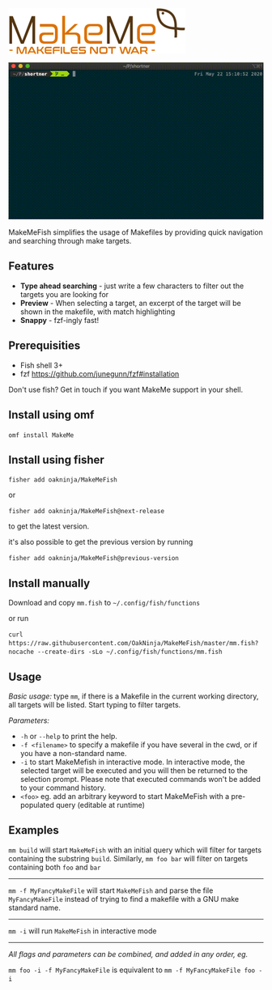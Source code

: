 <img src="https://github.com/OakNinja/MakeMeFish/raw/master/docs/logo.png" width="350" title="MakeMeFish Logo">

[![Demo](https://github.com/OakNinja/MakeMeFish/raw/master/docs/mm.gif)](https://github.com/OakNinja/MakeMeFish/raw/master/docs/mm.gif)

MakeMeFish simplifies the usage of Makefiles by providing quick navigation and searching through make targets.

## Features

- **Type ahead searching** - just write a few characters to filter out the targets you are looking for
- **Preview** - When selecting a target, an excerpt of the target will be shown in the makefile, with match highlighting
- **Snappy** - fzf-ingly fast!

## Prerequisities

- Fish shell 3+
- fzf https://github.com/junegunn/fzf#installation

Don't use fish? Get in touch if you want MakeMe support in your shell.

## Install using omf

`omf install MakeMe`

## Install using fisher

`fisher add oakninja/MakeMeFish`

or

`fisher add oakninja/MakeMeFish@next-release`

to get the latest version.

it's also possible to get the previous version by running

`fisher add oakninja/MakeMeFish@previous-version`

## Install manually

Download and copy `mm.fish` to `~/.config/fish/functions`

or run

`curl https://raw.githubusercontent.com/OakNinja/MakeMeFish/master/mm.fish?nocache --create-dirs -sLo ~/.config/fish/functions/mm.fish`

## Usage

_Basic usage:_
type `mm`, if there is a Makefile in the current working directory, all targets will be listed. Start typing to filter targets.

_Parameters:_

- `-h` or `--help` to print the help.
- `-f <filename>` to specify a makefile if you have several in the cwd, or if you have a non-standard name.
- `-i` to start MakeMefish in interactive mode. In interactive mode, the selected target will be executed and you will then be returned to the selection prompt. Please note that executed commands won't be added to your command history.
- `<foo>` eg. add an arbitrary keyword to start MakeMeFish with a pre-populated query (editable at runtime)

## Examples

`mm build` will start `MakeMeFish` with an initial query which will filter for targets containing the substring `build`.
Similarly, `mm foo bar` will filter on targets containing both `foo` and `bar`

---

`mm -f MyFancyMakeFile` will start `MakeMeFish` and parse the file `MyFancyMakeFile` instead of trying to find a makefile with a GNU make standard name.

---

`mm -i` will run `MakeMeFish` in interactive mode

---

_All flags and parameters can be combined, and added in any order, eg._

`mm foo -i -f MyFancyMakeFile` is equivalent to `mm -f MyFancyMakeFile foo -i`

